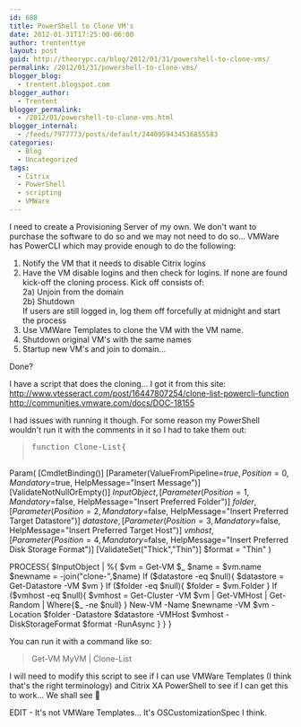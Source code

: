 ```yaml
---
id: 688
title: PowerShell to Clone VM's
date: 2012-01-31T17:25:00-06:00
author: trententtye
layout: post
guid: http://theorypc.ca/blog/2012/01/31/powershell-to-clone-vms/
permalink: /2012/01/31/powershell-to-clone-vms/
blogger_blog:
  - trentent.blogspot.com
blogger_author:
  - Trentent
blogger_permalink:
  - /2012/01/powershell-to-clone-vms.html
blogger_internal:
  - /feeds/7977773/posts/default/2440959434536855583
categories:
  - Blog
  - Uncategorized
tags:
  - Citrix
  - PowerShell
  - scripting
  - VMWare
---
```

I need to create a Provisioning Server of my own. We don't want to purchase the software to do so and we may not need to do so... VMWare has PowerCLI which may provide enough to do the following:

1) Notify the VM that it needs to disable Citrix logins  
2) Have the VM disable logins and then check for logins. If none are found kick-off the cloning process. Kick off consists of:  
2a) Unjoin from the domain  
2b) Shutdown  
If users are still logged in, log them off forcefully at midnight and start the process  
3) Use VMWare Templates to clone the VM with the VM name.  
4) Shutdown original VM's with the same names  
5) Startup new VM's and join to domain...

Done?

I have a script that does the cloning... I got it from this site:  
http://www.vtesseract.com/post/16447807254/clone-list-powercli-function  
http://communities.vmware.com/docs/DOC-18155

I had issues with running it though. For some reason my PowerShell wouldn't run it with the comments in it so I had to take them out:

> <pre class="lang:ps decode:true ">function Clone-List{


Param(
[CmdletBinding()]
[Parameter(ValueFromPipeline=$true,
Position=0,
Mandatory=$true,
HelpMessage="Insert Message")]
[ValidateNotNullOrEmpty()]
$InputObject,
[Parameter(Position=1,
Mandatory=$false,
HelpMessage="Insert Preferred Folder")]
$folder,
[Parameter(Position=2,
Mandatory=$false,
HelpMessage="Insert Preferred Target Datastore")]
$datastore,
[Parameter(Position=3,
Mandatory=$false,
HelpMessage="Insert Preferred Target Host")]
$vmhost,
[Parameter(Position=4,
Mandatory=$false,
HelpMessage="Insert Preferred Disk Storage Format")]
[ValidateSet("Thick","Thin")]
$format = "Thin"
)


PROCESS{
$InputObject | %{
$vm = Get-VM $_
$name = $vm.name
$newname = -join("clone-",$name)
If ($datastore -eq $null){
$datastore = Get-Datastore -VM $vm
}
If ($folder -eq $null){
$folder = $vm.Folder
}
If ($vmhost -eq $null){
$vmhost = Get-Cluster -VM $vm | Get-VMHost | Get-Random | Where{$_ -ne $null}
}
New-VM -Name $newname -VM $vm -Location $folder -Datastore $datastore -VMHost $vmhost -DiskStorageFormat $format -RunAsync
}
}
}</pre>

You can run it with a command like so:

> Get-VM MyVM | Clone-List

I will need to modify this script to see if I can use VMWare Templates (I think that's the right terminology) and Citrix XA PowerShell to see if I can get this to work... We shall see 🙂

EDIT - It's not VMWare Templates... It's OSCustomizationSpec I think.

<!-- AddThis Advanced Settings generic via filter on the_content -->

<!-- AddThis Share Buttons generic via filter on the_content -->
